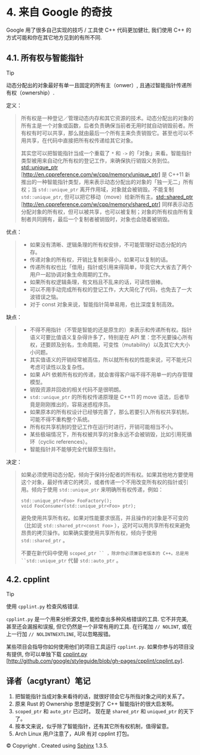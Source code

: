 # 4\. 来自 Google 的奇技

Google 用了很多自己实现的技巧 / 工具使 C++ 代码更加健壮, 我们使用 C++ 的方式可能和你在其它地方见到的有所不同.

## 4.1\. 所有权与智能指针

Tip

动态分配出的对象最好有单一且固定的所有主（onwer）, 且通过智能指针传递所有权（ownership）.

定义：

> 所有权是一种登记／管理动态内存和其它资源的技术。动态分配出的对象的所有主是一个对象或函数，后者负责确保当前者无用时就自动销毁前者。所有权有时可以共享，那么就由最后一个所有主来负责销毁它。甚至也可以不用共享，在代码中直接把所有权传递给其它对象。
> 
> 其实您可以把智能指针当成一个重载了 `*` 和 `->` 的「对象」来看。智能指针类型被用来自动化所有权的登记工作，来确保执行销毁义务到位。[std::unique_ptr](http://en.cppreference.com/w/cpp/memory/unique_ptr) [http://en.cppreference.com/w/cpp/memory/unique_ptr] 是 C++11 新推出的一种智能指针类型，用来表示动态分配出的对象的「独一无二」所有权；当 `std::unique_ptr` 离开作用域，对象就会被销毁。不能复制 `std::unique_ptr`, 但可以把它移动（move）给新所有主。[std::shared_ptr](http://en.cppreference.com/w/cpp/memory/shared_ptr) [http://en.cppreference.com/w/cpp/memory/shared_ptr] 同样表示动态分配对象的所有权，但可以被共享，也可以被复制；对象的所有权由所有复制者共同拥有，最后一个复制者被销毁时，对象也会随着被销毁。

优点：

> *   如果没有清晰、逻辑条理的所有权安排，不可能管理好动态分配的内存。
> *   传递对象的所有权，开销比复制来得小，如果可以复制的话。
> *   传递所有权也比「借用」指针或引用来得简单，毕竟它大大省去了两个用户一起协调对象生命周期的工作。
> *   如果所有权逻辑条理，有文档且不乱来的话，可读性很棒。
> *   可以不用手动完成所有权的登记工作，大大简化了代码，也免去了一大波错误之恼。
> *   对于 const 对象来说，智能指针简单易用，也比深度复制高效。

缺点：

> *   不得不用指针（不管是智能的还是原生的）来表示和传递所有权。指针语义可要比值语义复杂得许多了，特别是在 API 里：您不光要操心所有权，还要顾及别名，生命周期，可变性（mutability）以及其它大大小小问题。
> *   其实值语义的开销经常被高估，所以就所有权的性能来说，可不能光只考虑可读性以及复杂性。
> *   如果 API 依赖所有权的传递，就会害得客户端不得不用单一的内存管理模型。
> *   销毁资源并回收的相关代码不是很明朗。
> *   `std::unique_ptr` 的所有权传递原理是 C++11 的 move 语法，后者毕竟是刚刚推出的，容易迷惑程序员。
> *   如果原本的所有权设计已经够完善了，那么若要引入所有权共享机制，可能不得不重构整个系统。
> *   所有权共享机制的登记工作在运行时进行，开销可能相当不小。
> *   某些极端情况下，所有权被共享的对象永远不会被销毁，比如引用死循环（cyclic references）。
> *   智能指针并不能够完全代替原生指针。

决定：

> 如果必须使用动态分配，倾向于保持分配者的所有权。如果其他地方要使用这个对象，最好传递它的拷贝，或者传递一个不用改变所有权的指针或引用。倾向于使用 `std::unique_ptr` 来明确所有权传递，例如：
> 
> ```
> std::unique_ptr<Foo> FooFactory();
> void FooConsumer(std::unique_ptr<Foo> ptr); 
> ```
> 
> 避免使用共享所有权。如果对性能要求很高，并且操作的对象是不可变的（比如说 `std::shared_ptr<const Foo>` ），这时可以用共享所有权来避免昂贵的拷贝操作。如果确实要使用共享所有权，倾向于使用 `std::shared_ptr` 。
> 
> 不要在新代码中使用 `scoped_ptr `` ，除非你必须兼容老版本的 C++。总是用 ``std::unique_ptr` 代替 `std::auto_ptr` 。

## 4.2\. cpplint

Tip

使用 `cpplint.py` 检查风格错误.

`cpplint.py` 是一个用来分析源文件, 能检查出多种风格错误的工具. 它不并完美, 甚至还会漏报和误报, 但它仍然是一个非常有用的工具. 在行尾加 `// NOLINT`, 或在上一行加 `// NOLINTNEXTLINE`, 可以忽略报错。

某些项目会指导你如何使用他们的项目工具运行 `cpplint.py`. 如果你参与的项目没有提供, 你可以单独下载 [cpplint.py](http://github.com/google/styleguide/blob/gh-pages/cpplint/cpplint.py) [http://github.com/google/styleguide/blob/gh-pages/cpplint/cpplint.py].

## 译者（acgtyrant）笔记

1.  把智能指针当成对象来看待的话，就很好领会它与所指对象之间的关系了。
2.  原来 Rust 的 Ownership 思想是受到了 C++ 智能指针的很大启发啊。
3.  `scoped_ptr` 和 `auto_ptr` 已过时。 现在是 `shared_ptr` 和 `uniqued_ptr` 的天下了。
4.  按本文来说，似乎除了智能指针，还有其它所有权机制，值得留意。
5.  Arch Linux 用户注意了，AUR 有对 cpplint 打包。

© Copyright . Created using [Sphinx](http://sphinx-doc.org/) 1.3.5.